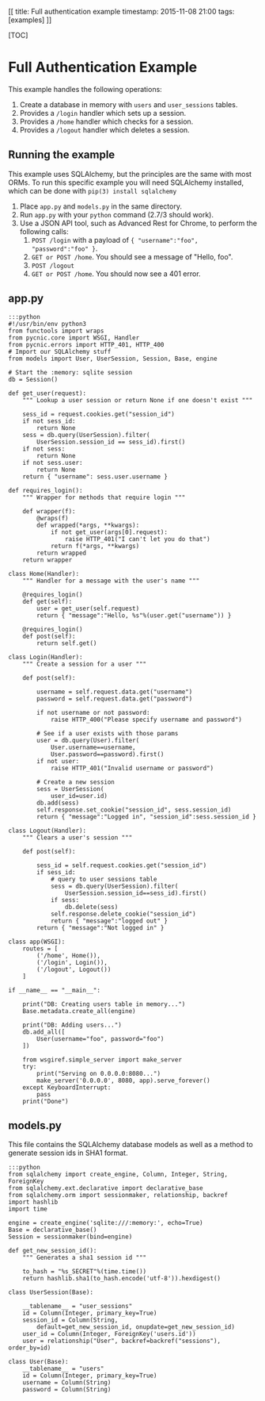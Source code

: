 [[
title: Full authentication example
timestamp: 2015-11-08 21:00
tags: [examples]
]]

[TOC]

# Full Authentication Example

This example handles the following operations: 

1. Create a database in memory with `users` and `user_sessions` tables.
2. Provides a `/login` handler which sets up a session.
3. Provides a `/home` handler which checks for a session.
4. Provides a `/logout` handler which deletes a session.

## Running the example

This example uses SQLAlchemy, but the principles are the same with most ORMs. 
To run this specific example you will need SQLAlchemy installed, which
can be done with `pip(3) install sqlalchemy`

1. Place `app.py` and `models.py` in the same directory.
2. Run `app.py` with your `python` command (2.7/3 should work). 
3. Use a JSON API tool, such as Advanced Rest for Chrome, to perform the following calls:
    1. `POST /login` with a payload of `{ "username":"foo", "password":"foo" }`.
    2. `GET or POST /home`. You should see a message of "Hello, foo".
    3. `POST /logout`
    4. `GET or POST /home`. You should now see a 401 error.

## app.py

    :::python
    #!/usr/bin/env python3
    from functools import wraps
    from pycnic.core import WSGI, Handler
    from pycnic.errors import HTTP_401, HTTP_400
    # Import our SQLAlchemy stuff
    from models import User, UserSession, Session, Base, engine

    # Start the :memory: sqlite session
    db = Session()

    def get_user(request):
        """ Lookup a user session or return None if one doesn't exist """

        sess_id = request.cookies.get("session_id")
        if not sess_id:
            return None
        sess = db.query(UserSession).filter(
            UserSession.session_id == sess_id).first()
        if not sess:
            return None
        if not sess.user:
            return None
        return { "username": sess.user.username }

    def requires_login():
        """ Wrapper for methods that require login """

        def wrapper(f):
            @wraps(f)
            def wrapped(*args, **kwargs):
                if not get_user(args[0].request):
                    raise HTTP_401("I can't let you do that")
                return f(*args, **kwargs)
            return wrapped
        return wrapper

    class Home(Handler):
        """ Handler for a message with the user's name """    

        @requires_login()
        def get(self):
            user = get_user(self.request)
            return { "message":"Hello, %s"%(user.get("username")) }

        @requires_login()
        def post(self):
            return self.get()

    class Login(Handler):
        """ Create a session for a user """    

        def post(self):

            username = self.request.data.get("username")
            password = self.request.data.get("password")
            
            if not username or not password:
                raise HTTP_400("Please specify username and password")

            # See if a user exists with those params
            user = db.query(User).filter(
                User.username==username, 
                User.password==password).first()
            if not user:
                raise HTTP_401("Invalid username or password")
           
            # Create a new session 
            sess = UserSession(
                user_id=user.id)
            db.add(sess)
            self.response.set_cookie("session_id", sess.session_id) 
            return { "message":"Logged in", "session_id":sess.session_id }

    class Logout(Handler):
        """ Clears a user's session """    

        def post(self):
            
            sess_id = self.request.cookies.get("session_id")
            if sess_id:
                # query to user sessions table
                sess = db.query(UserSession).filter(
                    UserSession.session_id==sess_id).first()
                if sess:
                    db.delete(sess)
                self.response.delete_cookie("session_id")
                return { "message":"logged out" } 
            return { "message":"Not logged in" }

    class app(WSGI):
        routes = [ 
            ('/home', Home()),
            ('/login', Login()),
            ('/logout', Logout())
        ]

    if __name__ == "__main__":

        print("DB: Creating users table in memory...")    
        Base.metadata.create_all(engine)

        print("DB: Adding users...")
        db.add_all([
            User(username="foo", password="foo")
        ])

        from wsgiref.simple_server import make_server
        try:
            print("Serving on 0.0.0.0:8080...")
            make_server('0.0.0.0', 8080, app).serve_forever()
        except KeyboardInterrupt:
            pass
        print("Done")

## models.py

This file contains the SQLAlchemy database models as well
as a method to generate session ids in SHA1 format.

    :::python
    from sqlalchemy import create_engine, Column, Integer, String, ForeignKey
    from sqlalchemy.ext.declarative import declarative_base
    from sqlalchemy.orm import sessionmaker, relationship, backref
    import hashlib
    import time

    engine = create_engine('sqlite:///:memory:', echo=True)
    Base = declarative_base()
    Session = sessionmaker(bind=engine)

    def get_new_session_id():
        """ Generates a sha1 session id """

        to_hash = "%s_SECRET"%(time.time())
        return hashlib.sha1(to_hash.encode('utf-8')).hexdigest()    
        
    class UserSession(Base):

        __tablename__ = "user_sessions"
        id = Column(Integer, primary_key=True)
        session_id = Column(String, 
            default=get_new_session_id, onupdate=get_new_session_id)
        user_id = Column(Integer, ForeignKey('users.id'))
        user = relationship("User", backref=backref("sessions"), order_by=id)

    class User(Base):
        __tablename__ = "users"
        id = Column(Integer, primary_key=True)
        username = Column(String)
        password = Column(String)

